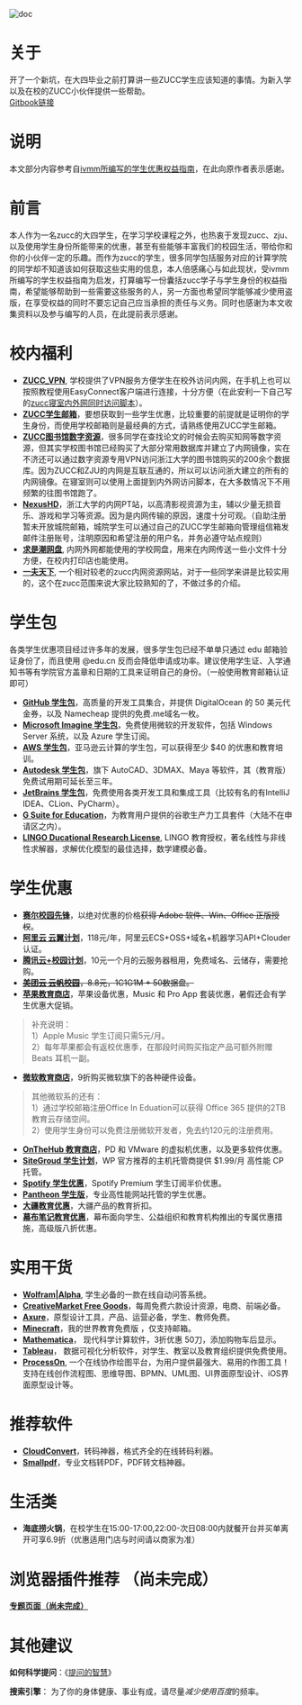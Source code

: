 ![doc](http://progressed.io/bar/80?title=done)

# 关于

开了一个新坑，在大四毕业之前打算讲一些ZUCC学生应该知道的事情。为新入学以及在校的ZUCC小伙伴提供一些帮助。  
[Gitbook链接](https://www.gitbook.com/read/book/hdsky/zucc-student-resources)

# 说明

本文部分内容参考自[ivmm所编写的学生优惠权益指南](https://github.com/ivmm/Student-resources)，在此向原作者表示感谢。

# 前言
本人作为一名zucc的大四学生，在学习学校课程之外，也热衷于发现zucc、zju、以及使用学生身份所能带来的优惠，甚至有些能够丰富我们的校园生活，带给你和你的小伙伴一定的乐趣。而作为zucc的学生，很多同学包括服务对应的计算学院的同学却不知道该如何获取这些实用的信息，本人倍感痛心与如此现状，受ivmm所编写的学生权益指南为启发，打算编写一份囊括zucc学子与学生身份的权益指南，希望能够帮助到一些需要这些服务的人，另一方面也希望同学能够减少使用盗版，在享受权益的同时不要忘记自己应当承担的责任与义务。同时也感谢为本文收集资料以及参与编写的人员，在此提前表示感谢。

# 校内福利
- **[ZUCC_VPN](https://github.com/HDsky/zucc-student-resources/blob/master/zuccvpn.md)**, 学校提供了VPN服务方便学生在校外访问内网，在手机上也可以按照教程使用EasyConnect客户端进行连接，十分方便（在此安利一下自己写的[zucc寝室内外网同时访问脚本](https://github.com/HDsky/A-batchfile-for-ZUCC)）。
- **[ZUCC学生邮箱](http://webmail.zucc.edu.cn/)**，要想获取到一些学生优惠，比较重要的前提就是证明你的学生身份，而使用学校邮箱则是最经典的方式，请熟练使用ZUCC学生邮箱。
- **[ZUCC图书馆数字资源](http://libweb.zucc.edu.cn/redir.php?catalog_id=3701)**，很多同学在查找论文的时候会去购买知网等数字资源，但其实学校图书馆已经购买了大部分常用数据库并建立了内网镜像，实在不济还可以通过数字资源专用VPN访问浙江大学的图书馆购买的200余个数据库。因为ZUCC和ZJU的内网是互联互通的，所以可以访问浙大建立的所有的内网镜像。在寝室则可以使用上面提到内外网访问脚本，在大多数情况下不用频繁的往图书馆跑了。
- **[NexusHD](http://www.nexushd.org)**，浙江大学的内网PT站，以高清影视资源为主，辅以少量无损音乐、游戏和学习等资源。因为是内网传输的原因，速度十分可观。（自助注册暂未开放城院邮箱，城院学生可以通过自己的ZUCC学生邮箱向管理组信箱发邮件注册账号，注明原因和希望注册的用户名，并务必遵守站点规则）
- **[求是潮网盘](http://box.zjuqsc.com)**, 内网外网都能使用的学校网盘，用来在内网传送一些小文件十分方便，在校内打印店也能使用。
- **[一夫天下](http://cc.zucc.edu.cn)**, 一个相对较老的zucc内网资源网站，对于一些同学来讲是比较实用的，这个在zucc范围来说大家比较熟知的了，不做过多的介绍。

# 学生包

各类学生优惠项目经过许多年的发展，很多学生包已经不单单只通过 edu 邮箱验证身份了，而且使用 @edu.cn 反而会降低申请成功率。建议使用学生证、入学通知书等有学院官方盖章和日期的工具来证明自己的身份。（一般使用教育邮箱认证即可）

- **[GitHub 学生包](https://education.github.com/pack)**，高质量的开发工具集合，并提供 DigitalOcean 的 50 美元代金券，以及 Namecheap 提供的免费.me域名一枚。
- **[Microsoft Imagine 学生包](https://imagine.microsoft.com/zh-cn/catalog)**，免费使用微软的开发软件，包括 Windows Server 系统，以及 Azure 学生订阅。
- **[AWS 学生包](https://aws.amazon.com/cn/education/awseducate/)**，亚马逊云计算的学生包，可以获得至少 $40 的优惠和教育培训。
- **[Autodesk 学生包](http://www.autodesk.com.cn/education/home)**，旗下 AutoCAD、3DMAX、Maya 等软件，其（教育版）免费试用期可延长至三年。
- **[JetBrains 学生包](https://www.jetbrains.com/student/)**，免费使用各类开发工具和集成工具（比较有名的有IntelliJ IDEA、CLion、PyCharm）。
- **[G Suite for Education](https://edu.google.com/products/productivity-tools/)**，为教育用户提供的谷歌生产力工具套件（大陆不在申请区之内）。
- **[LINGO Ducational Research License](http://www.lindo.com/index.php?option=com_content&view=article&id=120&Itemid=45)**, LINGO 教育授权，著名线性与非线性求解器，求解优化模型的最佳选择，数学建模必备。

# 学生优惠

- **[赛尔校园先锋](http://shop.edu.cn/)**，以绝对优惠的价格~~获得 Adobe 软件、Win、Office 正版授权~~。
- **[阿里云 云翼计划](https://promotion.aliyun.com/ntms/campus2017.html)**，118元/年，阿里云ECS+OSS+域名+机器学习API+Clouder认证。
- **[腾讯云+校园计划](https://www.qcloud.com/act/campus)**，10元一个月的云服务器租用，免费域名、云储存，需要抢购。
-  ~~**[美团云 云帆校园](https://www.mtyun.com/activity-school)**，8.8元，1C1G1M + 50数据盘。~~
- **[苹果教育商店](http://www.apple.com/cn-k12/shop)**，苹果设备优惠，Music 和 Pro App 套装优惠，暑假还会有学生优惠大促销。
>补充说明：  
>1）Apple Music 学生订阅只需5元/月。  
2）每年苹果都会有返校优惠季，在那段时间购买指定产品可额外附赠 Beats 耳机一副。 
- **[微软教育商店](https://www.microsoftstore.com.cn/student?Icid=StoreNavi_EDU)**，9折购买微软旗下的各种硬件设备。
>其他微软系的还有：  
>1）通过学校邮箱注册Office In Eduation可以获得 Office 365 提供的2TB教育云存储空间。  
2）使用学生身份可以免费注册微软开发者，免去约120元的注册费用。
- **[OnTheHub 教育商店](http://www.onthehub.com/)**，PD 和 VMware 的虚拟机优惠，以及更多软件优惠。
- **[SiteGroud 学生计划](https://www.siteground.com/student-hosting.htm)**，WP 官方推荐的主机托管商提供 $1.99/月 高性能 CP 托管。
- **[Spotify 学生优惠](https://www.spotify.com/hk-zh/student/)**，Spotify Premium 学生订阅半价优惠。
- **[Pantheon 学生版](https://pantheon.io/edu)**，专业高性能网站托管的学生优惠。
- **[大疆教育优惠](http://coupon.dji.com/cn/edu)**，大疆产品的教育折扣。
- **[幕布笔记教育优惠](http://cn.mikecrm.com/BrUWPMy)**，幕布面向学生、公益组织和教育机构推出的专属优惠措施，高级版八折优惠。   

# 实用干货

- **[Wolfram|Alpha](https://www.wolframalpha.com/)**, 学生必备的一款在线自动问答系统。
- **[CreativeMarket Free Goods](https://creativemarket.com/free-goods)**，每周免费六款设计资源，电商、前端必备。
- **[Axure](https://www.axure.com/edu)**，原型设计工具，产品、运营必备，学生、教师免费。
- **[Minecraft](http://education.minecraft.net/get-started)**，我的世界教育免费版 ，仅支持邮箱。
- **[Mathematica](http://www.wolfram.com/mathematica/pricing/students-individuals.php)**， 现代科学计算软件，3折优惠 50刀，添加购物车后显示。
- **[Tableau](https://www.tableau.com/zh-cn/academic)**， 数据可视化分析软件，对学生、教室以及教育组织提供免费使用。
- **[ProcessOn](https://www.processon.com/)**, 一个在线协作绘图平台，为用户提供最强大、易用的作图工具！支持在线创作流程图、思维导图、BPMN、UML图、UI界面原型设计、iOS界面原型设计等。

# 推荐软件

- **[CloudConvert](https://cloudconvert.com/)**，转码神器，格式齐全的在线转码利器。
- **[Smallpdf](https://smallpdf.com/)**，专业文档转PDF，PDF转文档神器。

# 生活类
- **海底捞火锅**，在校学生在15:00-17:00,22:00-次日08:00内就餐开台并买单离开可享6.9折（优惠适用门店与时间请以商家为准） 

# 浏览器插件推荐 （尚未完成）
**[专题页面（尚未完成）](https://github.com/HDsky/zucc-student-resources/blob/master/liu-lan-qi-cha-jian-tui-jian.md)**
# 其他建议
**如何科学提问**：《[提问的智慧](http://git.oschina.net/mifar/How-To-Ask-Questions-The-Smart-Way)》

**搜索引擎**： 为了你的身体健康、事业有成，请尽量*减少使用百度*的频率。
